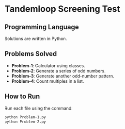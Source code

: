 # Tandemloop Screening Test

## Programming Language
Solutions are written in Python.

## Problems Solved
- **Problem-1**: Calculator using classes.
- **Problem-2**: Generate a series of odd numbers.
- **Problem-3**: Generate another odd-number pattern.
- **Problem-4**: Count multiples in a list.

## How to Run
Run each file using the command:
```bash
python Problem-1.py
python Problem-2.py
